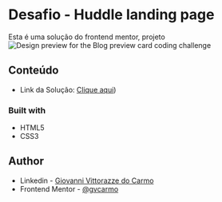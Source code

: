 # Desafio - Huddle landing page

Esta é uma solução do frontend mentor, projeto ![Design preview for the Blog preview card coding challenge](./src/design/desktop-design.png)

## Conteúdo
 - Link da Solução: [Clique aqui](https://gvcarmo.github.io/huddle-landing-page/))

### Built with

- HTML5
- CSS3

## Author

- Linkedin - [Giovanni Vittorazze do Carmo](https://www.linkedin.com/in/gvcarmo/)
- Frontend Mentor - [@gvcarmo](https://www.frontendmentor.io/profile/gvcarmo)
